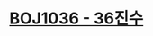 # [BOJ1036 - 36진수](https://www.acmicpc.net/problem/1036)
<!--tags: arbitrary precision / big integers, greedy, impl, math, string-->
